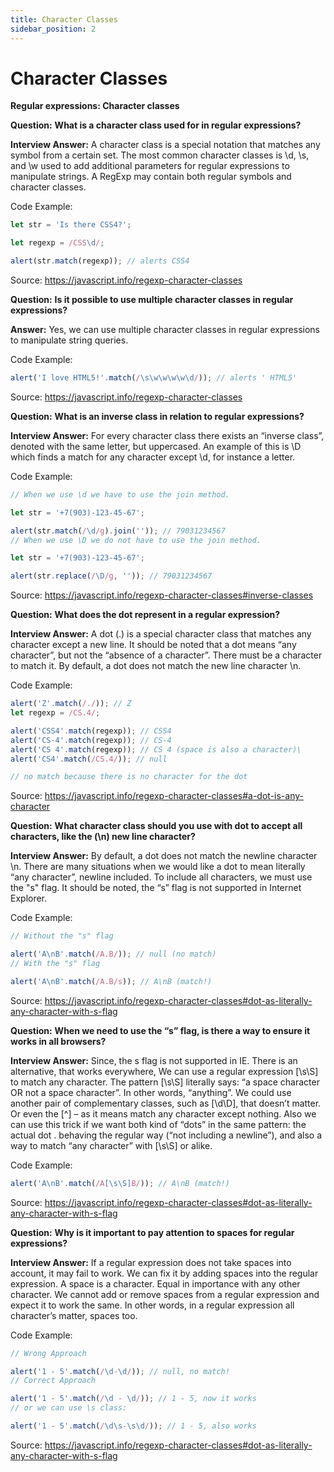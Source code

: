```yaml
---
title: Character Classes
sidebar_position: 2
---
```


# Character Classes

**Regular expressions: Character classes**

**Question:** **What is a character class used for in regular expressions?**

**Interview Answer:** A character class is a special notation that matches any symbol from a certain set. The most common character classes is \d, \s, and \w used to add additional parameters for regular expressions to manipulate strings. A RegExp may contain both regular symbols and character classes.

Code Example:

```js
let str = 'Is there CSS4?';

let regexp = /CSS\d/;

alert(str.match(regexp)); // alerts CSS4
```

Source: <https://javascript.info/regexp-character-classes>

**Question:** **Is it possible to use multiple character classes in regular expressions?**

**Answer:** Yes, we can use multiple character classes in regular expressions to manipulate string queries.

Code Example:

```js
alert('I love HTML5!'.match(/\s\w\w\w\w\d/)); // alerts ' HTML5'
```

Source: <https://javascript.info/regexp-character-classes>

**Question:** **What is an inverse class in relation to regular expressions?**

**Interview Answer:** For every character class there exists an “inverse class”, denoted with the same letter, but uppercased. An example of this is \D which finds a match for any character except \d, for instance a letter.

Code Example:

```js
// When we use \d we have to use the join method.

let str = '+7(903)-123-45-67';

alert(str.match(/\d/g).join('')); // 79031234567
// When we use \D we do not have to use the join method.

let str = '+7(903)-123-45-67';

alert(str.replace(/\D/g, '')); // 79031234567
```

Source: <https://javascript.info/regexp-character-classes#inverse-classes>

**Question:** **What does the dot represent in a regular expression?**

**Interview Answer:** A dot (.) is a special character class that matches any character except a new line. It should be noted that a dot means “any character”, but not the “absence of a character”. There must be a character to match it. By default, a dot does not match the new line character \n.

Code Example:

```js
alert('Z'.match(/./)); // Z
let regexp = /CS.4/;

alert('CSS4'.match(regexp)); // CSS4
alert('CS-4'.match(regexp)); // CS-4
alert('CS 4'.match(regexp)); // CS 4 (space is also a character)\
alert('CS4'.match(/CS.4/)); // null

// no match because there is no character for the dot
```

Source: <https://javascript.info/regexp-character-classes#a-dot-is-any-character>

**Question:** **What character class should you use with dot to accept all characters, like the (\n) new line character?**

**Interview Answer:** By default, a dot does not match the newline character \n. There are many situations when we would like a dot to mean literally “any character”, newline included. To include all characters, we must use the "s" flag. It should be noted, the “s” flag is not supported in Internet Explorer.

Code Example:

```js
// Without the "s" flag

alert('A\nB'.match(/A.B/)); // null (no match)
// With the "s" flag

alert('A\nB'.match(/A.B/s)); // A\nB (match!)
```

Source: <https://javascript.info/regexp-character-classes#dot-as-literally-any-character-with-s-flag>

**Question:** **When we need to use the “s” flag, is there a way to ensure it works in all browsers?**

**Interview Answer:** Since, the s flag is not supported in IE. There is an alternative, that works everywhere, We can use a regular expression [\s\S] to match any character. The pattern [\s\S] literally says: “a space character OR not a space character”. In other words, “anything”. We could use another pair of complementary classes, such as [\d\D], that doesn’t matter. Or even the [^] – as it means match any character except nothing. Also we can use this trick if we want both kind of “dots” in the same pattern: the actual dot . behaving the regular way (“not including a newline”), and also a way to match “any character” with [\s\S] or alike.

Code Example:

```js
alert('A\nB'.match(/A[\s\S]B/)); // A\nB (match!)
```

Source: <https://javascript.info/regexp-character-classes#dot-as-literally-any-character-with-s-flag>

**Question:** **Why is it important to pay attention to spaces for regular expressions?**

**Interview Answer:** If a regular expression does not take spaces into account, it may fail to work. We can fix it by adding spaces into the regular expression. A space is a character. Equal in importance with any other character. We cannot add or remove spaces from a regular expression and expect it to work the same. In other words, in a regular expression all character’s matter, spaces too.

Code Example:

```js
// Wrong Approach

alert('1 - 5'.match(/\d-\d/)); // null, no match!
// Correct Approach

alert('1 - 5'.match(/\d - \d/)); // 1 - 5, now it works
// or we can use \s class:

alert('1 - 5'.match(/\d\s-\s\d/)); // 1 - 5, also works
```

Source: <https://javascript.info/regexp-character-classes#dot-as-literally-any-character-with-s-flag>
